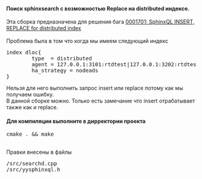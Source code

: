 <h4>Поиск sphinxsearch с возможностью Replace на distributed индексе. </h4>
Эта сборка предназначена для решения бага <a href="http://sphinxsearch.com/bugs/view.php?id=1701" >0001701: SphinxQL INSERT, REPLACE for distributed index</a> <br>
<br>
Проблема была в том что когда мы имеем следующий индекс<br>
<pre>
index dloc{
        type  = distributed
        agent = 127.0.0.1:3101:rtdtest|127.0.0.1:3202:rtdtest
        ha_strategy = nodeads
}
</pre>

Нельзя для него выполнить запрос insert или replace потому как мы получаем ошибку.<br>
В данной сборке можно. Только есть замечание что insert отрабатывает также как и replace.<br>

<h4>Для компиляции выполните в дирректории проекта</h4>
<pre>cmake . && make</pre>
<br>
Правки внесены в файлы<br>
<pre>
/src/searchd.cpp
/src/yysphinxql.h
</pre>